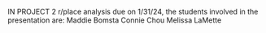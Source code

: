 IN PROJECT 2 r/place analysis due on 1/31/24, the students involved in the presentation are:
Maddie Bomsta
Connie Chou
Melissa LaMette
